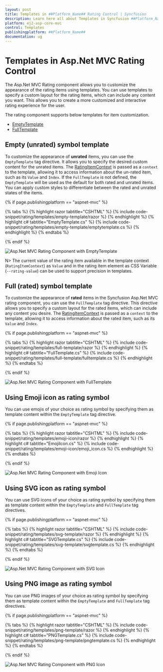 ```yaml
---
layout: post
title: Templates in ##Platform_Name## Rating Control | Syncfusion
description: Learn here all about Templates in Syncfusion ##Platform_Name## Rating control of Syncfusion Essential JS 2 and more.
platform: ej2-asp-core-mvc
control: Templates
publishingplatform: ##Platform_Name##
documentation: ug
---
```


# Templates in Asp.Net MVC Rating Control

The Asp.Net MVC Rating component allows you to customize the appearance of the rating items using templates. You can use templates to specify a custom layout for the rating items, which can include any content you want. This allows you to create a more customized and interactive rating experience for the user.

The rating component supports below templates for item customization.

* [EmptyTemplate](https://help.syncfusion.com/cr/aspnetmvc-js2/Syncfusion.EJ2.Inputs.Rating.html#Syncfusion_EJ2_Inputs_Rating_EmptyTemplate)
* [FullTemplate](https://help.syncfusion.com/cr/aspnetmvc-js2/Syncfusion.EJ2.Inputs.Rating.html#Syncfusion_EJ2_Inputs_Rating_FullTemplate)

## Empty (unrated) symbol template

To customize the appearance of **unrated** items, you can use the `EmptyTemplate` tag directive. It allows you to specify the desired custom content for the unrated items.
The [RatingItemContext](https://help.syncfusion.com/cr/blazor/Syncfusion.Blazor.Inputs.RatingItemContext.html) is passed as a `context` to the template, allowing it to access information about the un-rated item, such as its `Value` and `Index`.
If the `FullTemplate` is not defined, the `EmptyTemplate` will be used as the default for both rated and unrated items. You can apply custom styles to differentiate between the rated and unrated states of the items.

{% if page.publishingplatform == "aspnet-mvc" %}

{% tabs %}
{% highlight razor tabtitle="CSHTML" %}
{% include code-snippet/rating/templates/empty-template/razor %}
{% endhighlight %}
{% highlight c# tabtitle="EmptyTemplate.cs" %}
{% include code-snippet/rating/templates/empty-template/emptytemplate.cs %}
{% endhighlight %}
{% endtabs %}

{% endif %}

![Asp.Net MVC Rating Component with EmptyTemplate](./images/rating-empty-template.png)

N> The current value of the rating item available in the template context (`RatingItemContext`)  as `Value` and in the rating item element as CSS Variable (`--rating-value`) can be used to support precision in templates.

## Full (rated) symbol template

To customize the appearance of **rated** items in the Syncfusion Asp.Net MVC rating component, you can use the `FullTemplate` tag directive. This directive allows you to specify a custom layout for the rated items, which can include any content you desire.
The [RatingItemContext](https://help.syncfusion.com/cr/blazor/Syncfusion.Blazor.Inputs.RatingItemContext.html) is passed as a `context` to the template, allowing it to access information about the rated item, such as its `Value` and `Index`.

{% if page.publishingplatform == "aspnet-mvc" %}

{% tabs %}
{% highlight razor tabtitle="CSHTML" %}
{% include code-snippet/rating/templates/full-template/razor %}
{% endhighlight %}
{% highlight c# tabtitle="FullTemplate.cs" %}
{% include code-snippet/rating/templates/full-template/fulltemplate.cs %}
{% endhighlight %}
{% endtabs %}

{% endif %}

![Asp.Net MVC Rating Component with FullTemplate](./images/rating-full-template.png)

## Using Emoji icon as rating symbol

You can use emojis of your choice as rating symbol by specifying them as template content within the `EmptyTemplate` tag directive.

{% if page.publishingplatform == "aspnet-mvc" %}

{% tabs %}
{% highlight razor tabtitle="CSHTML" %}
{% include code-snippet/rating/templates/emoji-icon/razor %}
{% endhighlight %}
{% highlight c# tabtitle="EmojiIcon.cs" %}
{% include code-snippet/rating/templates/emoji-icon/emoji_icon.cs %}
{% endhighlight %}
{% endtabs %}

{% endif %}

![Asp.Net MVC Rating Component with Emoji Icon](./images/rating-emoji-icon.png)

## Using SVG icon as rating symbol

You can use SVG icons of your choice as rating symbol by specifying them as template content within the `EmptyTemplate` and `FullTemplate` tag directives.

{% if page.publishingplatform == "aspnet-mvc" %}

{% tabs %}
{% highlight razor tabtitle="CSHTML" %}
{% include code-snippet/rating/templates/svg-template/razor %}
{% endhighlight %}
{% highlight c# tabtitle="SVGTemplate.cs" %}
{% include code-snippet/rating/templates/svg-template/svgtemplate.cs %}
{% endhighlight %}
{% endtabs %}

{% endif %}

![Asp.Net MVC Rating Component with SVG Icon](./images/rating-svg-icon.png)

## Using PNG image as rating symbol

You can use PNG images of your choice as rating symbol by specifying them as template content within the `EmptyTemplate` and `FullTemplate` tag directives.

{% if page.publishingplatform == "aspnet-mvc" %}

{% tabs %}
{% highlight razor tabtitle="CSHTML" %}
{% include code-snippet/rating/templates/png-template/razor %}
{% endhighlight %}
{% highlight c# tabtitle="PNGTemplate.cs" %}
{% include code-snippet/rating/templates/png-template/pngtemplate.cs %}
{% endhighlight %}
{% endtabs %}

{% endif %}

![Asp.Net MVC Rating Component with PNG Icon](./images/rating-png.png)